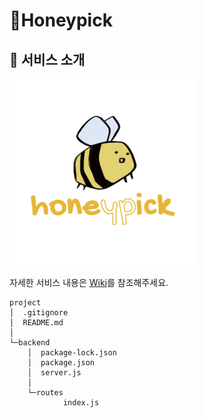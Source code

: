 # 🐝Honeypick

## 🍯 서비스 소개

![logo](assets/logo.png)

자세한 서비스 내용은 [Wiki](https://lab.ssafy.com/s06-final/S06P31A302/-/wikis/home)를 참조해주세요.

```
project
│  .gitignore
│  README.md
│  
└─backend
    │  package-lock.json
    │  package.json
    │  server.js
    │  
    └─routes
            index.js
            
```

